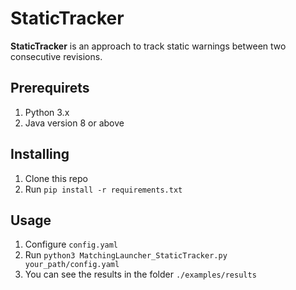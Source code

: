 **StaticTracker**
===============

**StaticTracker** is an approach to track static warnings between two consecutive revisions.

Prerequirets
----------
1) Python 3.x
2) Java version 8 or above

Installing
----------
1) Clone this repo
2) Run `pip install -r requirements.txt`
   
Usage
-----
1) Configure `config.yaml`
2) Run `python3 MatchingLauncher_StaticTracker.py your_path/config.yaml`
3) You can see the results in the folder `./examples/results`

